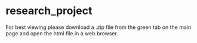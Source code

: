 # research_project

For best viewing please download a .zip file from the green tab on the main page and open the html file in a web browser.

